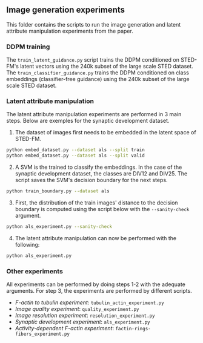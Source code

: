 ## Image generation experiments 
This folder contains the scripts to run the image generation and latent attribute manipulation experiments from the paper. 

### DDPM training 
The `train_latent_guidance.py` script trains the DDPM conditioned on STED-FM's latent vectors using the 240k subset of the large scale STED dataset.  
The `train_classifier_guidance.py` trains the DDPM conditioned on class embeddings (classifier-free guidance) using the 240k subset of the large scale STED dataset.

### Latent attribute manipulation
The latent attribute manipulation experiments are performed in 3 main steps. Below are exemples for the synaptic development dataset.

1) The dataset of images first needs to be embedded in the latent space of STED-FM.
```bash
python embed_dataset.py --dataset als --split train 
python embed_dataset.py --dataset als --split valid
```

2) A SVM is the trained to classify the embeddings. In the case of the synaptic development dataset, the classes are DIV12 and DIV25. The script saves the SVM's decision boundary for the next steps.

```bash
python train_boundary.py --dataset als 
```

3) First, the distribution of the train images' distance to the decision boundary is computed using the script below with the `--sanity-check` argument. 

```bash
python als_experiment.py --sanity-check
```

4) The latent attribute manipulation can now be performed with the following:
```bash
python als_experiment.py
```

### Other experiments
All experiments can be performed by doing steps 1-2 with the adequate arguments. For step 3, the experiments are performed by different scripts.  
- *F-actin to tubulin experiment*: `tubulin_actin_experiment.py`
- *Image quality experiment*: `quality_experiment.py`
- *Image resolution experiment*: `resolution_experiment.py`
- *Synaptic development experiment*: `als_experiment.py`
- *Activity-dependent F-actin experiment*: `factin-rings-fibers_experiment.py`

